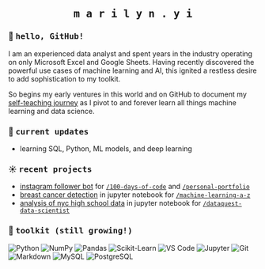 <br>
<h2 align="center" margin-bottom: -6px><samp>m a r i l y n . y i</samp></h2>

### 👋 <samp>hello, GitHub!</samp> 

I am an experienced data analyst and spent years in the industry operating on only Microsoft Excel and Google Sheets. Having recently discovered the powerful use cases of machine learning and AI, this ignited a restless desire to add sophistication to my toolkit.

So begins my early ventures in this world and on GitHub to document my [self-teaching journey](https://github.com/marilynyi/self-study-ml-roadmap) as I pivot to and forever learn all things machine learning and data science.

### 🌱 <samp>current updates</samp> 

- learning SQL, Python, ML models, and deep learning

### ☀️ <samp>recent projects</samp> 

- [instagram follower bot](https://github.com/marilynyi/100-days-of-code-python/tree/main/days-51-60/day-52/instagram-follower-bot) for [`/100-days-of-code`](https://github.com/marilynyi/100-days-of-code-python) and [`/personal-portfolio`](https://github.com/marilynyi/personal-portfolio)
- [breast cancer detection](https://github.com/marilynyi/machine-learning-a-z/blob/main/10-model-selection-and-boosting/10-05-all-classification-models/breast_cancer_detection_using_classification_models.ipynb) in jupyter notebook for [`/machine-learning-a-z`](https://github.com/marilynyi/machine-learning-a-z)
- [analysis of nyc high school data](https://github.com/marilynyi/dataquest-data-scientist/blob/main/08_analyzing_nyc_high_school_data/analyzing_nyc_high_school_data.ipynb) in jupyter notebook for [`/dataquest-data-scientist`](https://github.com/marilynyi/dataquest-data-scientist)

### 🧰 <samp>toolkit (still growing!)</samp> 

![Python](https://img.shields.io/badge/python-FFFBEB?style=flat&logo=python&logoColor=212A3E)
![NumPy](https://img.shields.io/badge/numpy-FFFBEB?style=flat&logo=numpy&logoColor=212A3E)
![Pandas](https://img.shields.io/badge/pandas-FFFBEB?style=flat&logo=pandas&logoColor=212A3E)
![Scikit-Learn](https://img.shields.io/badge/scikit--learn-FFFBEB?style=flat&logo=scikitlearn&logoColor=212A3E)
![VS Code](https://img.shields.io/badge/vs_code-ECF9FF?style=flat&logo=visualstudiocode&logoColor=212A3E)
![Jupyter](https://img.shields.io/badge/jupyter-ECF9FF?style=flat&logo=jupyter&logoColor=212A3E)
![Git](https://img.shields.io/badge/git-ECF9FF?style=flat&logo=git&logoColor=212A3E)
![Markdown](https://img.shields.io/badge/markdown-FFEBEB?style=flat&logo=markdown&logoColor=212A3E)
![MySQL](https://img.shields.io/badge/mysql-FFEBEB?style=flat&logo=mysql&logoColor=212A3E)
![PostgreSQL](https://img.shields.io/badge/postgresql-FFEBEB?style=flat&logo=postgresql&logoColor=212A3E)

#




  



